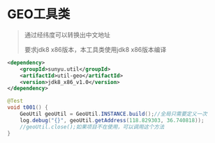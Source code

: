 # GEO工具类

> 通过经纬度可以转换出中文地址
> 
> 要求jdk8 x86版本，本工具类使用jdk8 x86版本编译

```xml
<dependency>
    <groupId>sunyu.util</groupId>
    <artifactId>util-geo</artifactId>
    <version>jdk8_x86_v1.0</version>
</dependency>
```


```java
@Test
void t001() {
    GeoUtil geoUtil = GeoUtil.INSTANCE.build();//全局只需要定义一次
    log.debug("{}", geoUtil.getAddress(118.829303, 36.740818));
    //geoUtil.close();如果项目不在使用，可以调用这个方法
}
```